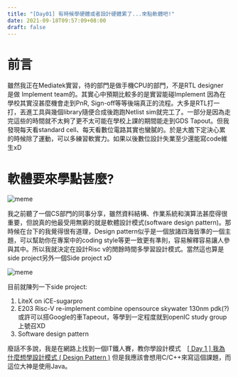 ```yaml
---
title: "[Day01] 有時候學硬體或者設計硬體累了...來點軟體吧!"
date: 2021-09-18T09:57:09+08:00
draft: false
---
```


# 前言

雖然我正在Mediatek實習，待的部門是做手機CPU的部門，不是RTL designer 是做 Implement team的。其實心中預期比較多的是實習能碰Implement 因為在學校其實沒甚麼機會走到PnR, Sign-off等等後端真正的流程。大多是RTL打一打，丟進工具與幾個library隨便合成後跑跑Netlist sim就完工了。一部分是因為走完這些的時間就不太夠了更不太可能在學校上課的期間能走到GDS Tapout。但我發現每天看standard cell、每天看數位電路其實也蠻膩的。於是大膽下定決心累的時候除了運動，可以多練習軟實力。如果以後數位設計失業至少還能寫code維生xD

# 軟體要來學點甚麼?

![meme](https://aws1.discourse-cdn.com/codecademy/original/5X/b/f/2/a/bf2a43e0d76918d1f38537acc9b59d6c245a6eb1.jpeg)

我之前聽了一個CS部門的同事分享，雖然資料結構、作業系統和演算法甚麼得很重要，但說真的他最受用無窮的就是軟體設計模式(software design pattern)。那時候在台下的我覺得很有道理，Design pattern似乎是一個放諸四海皆準的一個主題，可以幫助你在專案中的coding style等更一致更有準則，容易解釋容易讓人參與其中。所以我就決定在設計Risc v的閒餘時間多學習設計模式。當然這也算是side project另外一個Side project xD

![meme](https://i.pinimg.com/originals/1d/27/6b/1d276bed4d5c812996db8114ea7b4a93.jpg) 

目前就陳列一下side project:

1. LiteX on iCE-sugarpro
2. E203 Risc-V re-implement combine opensource skywater 130nm pdk(?)或許可以搭Google的車Tapeout，等學到一定程度就到openIC study group上號召XD
3. Software design pattern

廢話不多說，我是在網路上找到一個IT鐵人賽，教你學設計模式　[[ Day 1 ] 我為什麼想學設計模式 ( Design Pattern )](https://ithelp.ithome.com.tw/articles/10201706) 但是我應該會想用C/C++來寫這個課題，而這位大神是使用Java。

